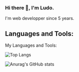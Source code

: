 ### Hi there 👋, I'm Ludo.

I'm web developper since 5 years.

## Languages and Tools:


My Languages and Tools:


 ![Top Langs](https://github-readme-stats.vercel.app/api/top-langs/?username=Ludo-Boa&langs_count=10&theme=tokyonight)
 
 ![Anurag's GitHub stats](https://github-readme-stats.vercel.app/api?username=Ludo-Boa&show_icons=true&count_private=true&theme=tokyonight)
 

